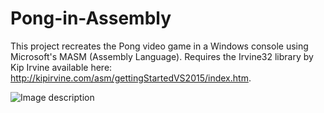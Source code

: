 # Pong-in-Assembly
This project recreates the Pong video game in a Windows console using Microsoft's MASM (Assembly Language).
Requires the Irvine32 library by Kip Irvine available here: http://kipirvine.com/asm/gettingStartedVS2015/index.htm.

![Image description]()
